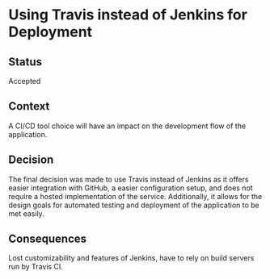 # Using Travis instead of Jenkins for Deployment

## Status
Accepted

## Context
A CI/CD tool choice will have an impact on the development flow of the application. 

## Decision
The final decision was made to use Travis instead of Jenkins as it offers easier integration with GitHub, a easier configuration setup, and does not require a hosted implementation of the service. Additionally, it allows for the design goals for automated testing and deployment of the application to be met easily.

## Consequences
Lost customizability and features of Jenkins, have to rely on build servers run by Travis CI.
